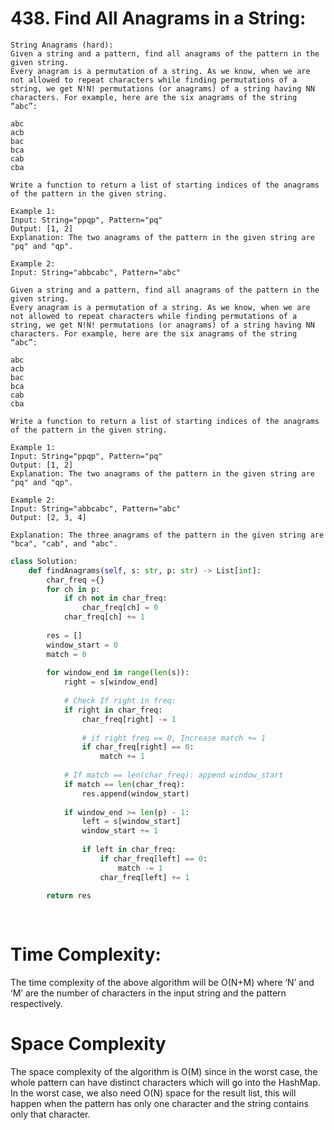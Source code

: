 # 438. Find All Anagrams in a String:

```
String Anagrams (hard):
Given a string and a pattern, find all anagrams of the pattern in the given string.
Every anagram is a permutation of a string. As we know, when we are not allowed to repeat characters while finding permutations of a string, we get N!N! permutations (or anagrams) of a string having NN characters. For example, here are the six anagrams of the string “abc”:

abc
acb
bac
bca
cab
cba

Write a function to return a list of starting indices of the anagrams of the pattern in the given string.

Example 1:
Input: String="ppqp", Pattern="pq"
Output: [1, 2]
Explanation: The two anagrams of the pattern in the given string are "pq" and "qp".

Example 2:
Input: String="abbcabc", Pattern="abc"
```

```
Given a string and a pattern, find all anagrams of the pattern in the given string.
Every anagram is a permutation of a string. As we know, when we are not allowed to repeat characters while finding permutations of a string, we get N!N! permutations (or anagrams) of a string having NN characters. For example, here are the six anagrams of the string “abc”:

abc
acb
bac
bca
cab
cba

Write a function to return a list of starting indices of the anagrams of the pattern in the given string.

Example 1:
Input: String="ppqp", Pattern="pq"
Output: [1, 2]
Explanation: The two anagrams of the pattern in the given string are "pq" and "qp".

Example 2:
Input: String="abbcabc", Pattern="abc"
Output: [2, 3, 4]

Explanation: The three anagrams of the pattern in the given string are "bca", "cab", and "abc".
```

```python
class Solution:
    def findAnagrams(self, s: str, p: str) -> List[int]:   
        char_freq ={}
        for ch in p:
            if ch not in char_freq:
                char_freq[ch] = 0
            char_freq[ch] += 1
                 
        res = []
        window_start = 0
        match = 0
        
        for window_end in range(len(s)):
            right = s[window_end]
            
            # Check If right in freq:
            if right in char_freq:
                char_freq[right] -= 1
                
                # if right freq == 0, Increase match += 1
                if char_freq[right] == 0:
                    match += 1    
            
            # If match == len(char_freq): append window_start
            if match == len(char_freq):
                res.append(window_start)
                
            if window_end >= len(p) - 1:
                left = s[window_start]
                window_start += 1
                
                if left in char_freq:
                    if char_freq[left] == 0:
                        match -= 1
                    char_freq[left] += 1
                    
        return res
                    
        
```


# Time Complexity:
The time complexity of the above algorithm will be O(N+M) where ‘N’ and ‘M’ are the number of characters in the input string and the pattern respectively.

# Space Complexity
The space complexity of the algorithm is O(M) since in the worst case, the whole pattern can have distinct characters which will go into the HashMap. In the worst case, we also need O(N) space for the result list, this will happen when the pattern has only one character and the string contains only that character.
